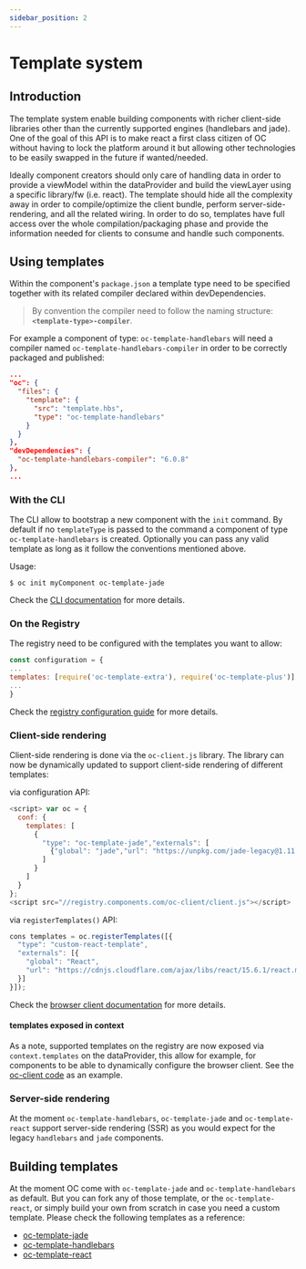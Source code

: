 ```yaml
---
sidebar_position: 2
---
```


# Template system

## Introduction

The template system enable building components with richer client-side libraries other than the currently supported engines (handlebars and jade). One of the goal of this API is to make react a first class citizen of OC without having to lock the platform around it but allowing other technologies to be easily swapped in the future if wanted/needed.

Ideally component creators should only care of handling data in order to provide a viewModel within the dataProvider and build the viewLayer using a specific library/fw (i.e. react). The template should hide all the complexity away in order to compile/optimize the client bundle, perform server-side-rendering, and all the related wiring. In order to do so, templates have full access over the whole compilation/packaging phase and provide the information needed for clients to consume and handle such components.

## Using templates

Within the component's `package.json` a template type need to be specified together with its related compiler declared within devDependencies.

> By convention the compiler need to follow the naming structure: **`<template-type>-compiler`**.

For example a component of type: `oc-template-handlebars` will need a compiler named `oc-template-handlebars-compiler` in order to be correctly packaged and published:

```json
...
"oc": {
  "files": {
    "template": {
      "src": "template.hbs",
      "type": "oc-template-handlebars"
    }
  }
},
"devDependencies": {
  "oc-template-handlebars-compiler": "6.0.8"
},
...
```

### With the CLI

The CLI allow to bootstrap a new component with the `init` command. By default if no `templateType` is passed to the command a component of type `oc-template-handlebars` is created. Optionally you can pass any valid template as long as it follow the conventions mentioned above.

Usage:

```
$ oc init myComponent oc-template-jade
```

Check the [CLI documentation](/docs/components/cli) for more details.

### On the Registry

The registry need to be configured with the templates you want to allow:

```js
const configuration = {
...
templates: [require('oc-template-extra'), require('oc-template-plus')]
...
}
```

Check the [registry configuration guide](/docs/registry/registry-configuration#registry-configuration) for more details.

### Client-side rendering

Client-side rendering is done via the `oc-client.js` library. The library can now be dynamically updated to support client-side rendering of different templates:

via configuration API:

```js
<script> var oc = {
  conf: {
    templates: [
      {
        "type": "oc-template-jade","externals": [
          {"global": "jade","url": "https://unpkg.com/jade-legacy@1.11.1/runtime.js"}
        ]
      }
    ]
  }
};
<script src="//registry.components.com/oc-client/client.js"></script>
```

via `registerTemplates()` API:

```js
cons templates = oc.registerTemplates([{
  "type": "custom-react-template",
  "externals": [{
    "global": "React",
    "url": "https://cdnjs.cloudflare.com/ajax/libs/react/15.6.1/react.min.js"
  }]
}]);
```

Check the [browser client documentation](/docs/components/client-side-operations) for more details.

#### templates exposed in context

As a note, supported templates on the registry are now exposed via `context.templates` on the dataProvider, this allow for example, for components to be able to dynamically configure the browser client. See the [oc-client code](https://github.com/opentable/oc/blob/master/src/components/oc-client/server.js#L4-L5) as an example.

### Server-side rendering

At the moment `oc-template-handlebars`, `oc-template-jade` and `oc-template-react` support server-side rendering (SSR) as you would expect for the legacy `handlebars` and `jade` components.

## Building templates

At the moment OC come with `oc-template-jade` and `oc-template-handlebars` as default. But you can fork any of those template, or the `oc-template-react`, or simply build your own from scratch in case you need a custom template. Please check the following templates as a reference:

- [oc-template-jade](https://github.com/opencomponents/base-templates/tree/master/packages/oc-template-jade)
- [oc-template-handlebars](https://github.com/opencomponents/base-templates/tree/master/packages/oc-template-handlebars)
- [oc-template-react](https://github.com/opencomponents/oc-template-react)

